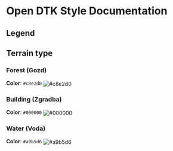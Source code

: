 # Open DTK Style Documentation

## Legend

## Terrain type

### Forest (Gozd)

**Color**: ```#c8e2d0``` <img valign='middle' alt='#c8e2d0' src='https://readme-swatches.vercel.app/c8e2d0?style=round'/>

### Building (Zgradba)

**Color**: ```#000000``` <img valign='middle' alt='#000000' src='https://readme-swatches.vercel.app/000000?style=round'/>

### Water (Voda)

**Color**: ```#a9b5d6``` <img valign='middle' alt='#a9b5d6' src='https://readme-swatches.vercel.app/a9b5d6?style=round'/>